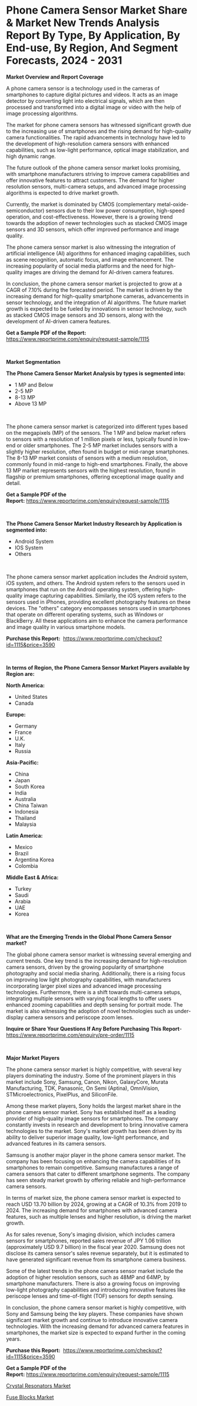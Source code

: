 <p><h1>Phone Camera Sensor Market Share & Market New Trends Analysis Report By Type, By Application, By End-use, By Region, And Segment Forecasts, 2024 - 2031</h1></p><p><strong>Market Overview and Report Coverage</strong></p>
<p><p>A phone camera sensor is a technology used in the cameras of smartphones to capture digital pictures and videos. It acts as an image detector by converting light into electrical signals, which are then processed and transformed into a digital image or video with the help of image processing algorithms.</p><p>The market for phone camera sensors has witnessed significant growth due to the increasing use of smartphones and the rising demand for high-quality camera functionalities. The rapid advancements in technology have led to the development of high-resolution camera sensors with enhanced capabilities, such as low-light performance, optical image stabilization, and high dynamic range.</p><p>The future outlook of the phone camera sensor market looks promising, with smartphone manufacturers striving to improve camera capabilities and offer innovative features to attract customers. The demand for higher resolution sensors, multi-camera setups, and advanced image processing algorithms is expected to drive market growth.</p><p>Currently, the market is dominated by CMOS (complementary metal-oxide-semiconductor) sensors due to their low power consumption, high-speed operation, and cost-effectiveness. However, there is a growing trend towards the adoption of newer technologies such as stacked CMOS image sensors and 3D sensors, which offer improved performance and image quality.</p><p>The phone camera sensor market is also witnessing the integration of artificial intelligence (AI) algorithms for enhanced imaging capabilities, such as scene recognition, automatic focus, and image enhancement. The increasing popularity of social media platforms and the need for high-quality images are driving the demand for AI-driven camera features.</p><p>In conclusion, the phone camera sensor market is projected to grow at a CAGR of 7.10% during the forecasted period. The market is driven by the increasing demand for high-quality smartphone cameras, advancements in sensor technology, and the integration of AI algorithms. The future market growth is expected to be fueled by innovations in sensor technology, such as stacked CMOS image sensors and 3D sensors, along with the development of AI-driven camera features.</p></p>
<p><strong>Get a Sample PDF of the Report:</strong> <a href="https://www.reportprime.com/enquiry/request-sample/1115">https://www.reportprime.com/enquiry/request-sample/1115</a></p>
<p>&nbsp;</p>
<p><strong>Market Segmentation</strong></p>
<p><strong>The Phone Camera Sensor Market Analysis by types is segmented into:</strong></p>
<p><ul><li>1 MP and Below</li><li>2-5 MP</li><li>8-13 MP</li><li>Above 13 MP</li></ul></p>
<p>&nbsp;</p>
<p><p>The phone camera sensor market is categorized into different types based on the megapixels (MP) of the sensors. The 1 MP and below market refers to sensors with a resolution of 1 million pixels or less, typically found in low-end or older smartphones. The 2-5 MP market includes sensors with a slightly higher resolution, often found in budget or mid-range smartphones. The 8-13 MP market consists of sensors with a medium resolution, commonly found in mid-range to high-end smartphones. Finally, the above 13 MP market represents sensors with the highest resolution, found in flagship or premium smartphones, offering exceptional image quality and detail.</p></p>
<p><strong>Get a Sample PDF of the Report:</strong>&nbsp;<a href="https://www.reportprime.com/enquiry/request-sample/1115">https://www.reportprime.com/enquiry/request-sample/1115</a></p>
<p>&nbsp;</p>
<p><strong>The Phone Camera Sensor Market Industry Research by Application is segmented into:</strong></p>
<p><ul><li>Android System</li><li>IOS System</li><li>Others</li></ul></p>
<p>&nbsp;</p>
<p><p>The phone camera sensor market application includes the Android system, iOS system, and others. The Android system refers to the sensors used in smartphones that run on the Android operating system, offering high-quality image capturing capabilities. Similarly, the iOS system refers to the sensors used in iPhones, providing excellent photography features on these devices. The "others" category encompasses sensors used in smartphones that operate on different operating systems, such as Windows or BlackBerry. All these applications aim to enhance the camera performance and image quality in various smartphone models.</p></p>
<p><strong>Purchase this Report:</strong>&nbsp; <a href="https://www.reportprime.com/checkout?id=1115&price=3590">https://www.reportprime.com/checkout?id=1115&price=3590</a></p>
<p>&nbsp;</p>
<p><strong>In terms of Region, the Phone Camera Sensor Market Players available by Region are:</strong></p>
<p>
    <p> <strong> North America: </strong>
        <ul>
            <li>United States</li>
            <li>Canada</li>
        </ul>
        </p> 
    <p> <strong> Europe: </strong>
        <ul>
            <li>Germany</li>
            <li>France</li>
            <li>U.K.</li>
            <li>Italy</li>
            <li>Russia</li>
        </ul>
        </p> 
    <p> <strong> Asia-Pacific: </strong>
        <ul>
            <li>China</li>
            <li>Japan</li>
            <li>South Korea</li>
            <li>India</li>
            <li>Australia</li>
            <li>China Taiwan</li>
            <li>Indonesia</li>
            <li>Thailand</li>
            <li>Malaysia</li>
        </ul>
        </p> 
    <p> <strong> Latin America: </strong>
        <ul>
            <li>Mexico</li>
            <li>Brazil</li>
            <li>Argentina Korea</li>
            <li>Colombia</li>
        </ul>
        </p> 
    <p> <strong> Middle East & Africa: </strong>
        <ul>
            <li>Turkey</li>
            <li>Saudi</li>
            <li>Arabia</li>
            <li>UAE</li>
            <li>Korea</li>
        </ul>
    </p>
    </p>
<p>&nbsp;</p>
<p><strong>What are the Emerging Trends in the Global Phone Camera Sensor market?</strong></p>
<p><p>The global phone camera sensor market is witnessing several emerging and current trends. One key trend is the increasing demand for high-resolution camera sensors, driven by the growing popularity of smartphone photography and social media sharing. Additionally, there is a rising focus on improving low light photography capabilities, with manufacturers incorporating larger pixel sizes and advanced image processing technologies. Furthermore, there is a shift towards multi-camera setups, integrating multiple sensors with varying focal lengths to offer users enhanced zooming capabilities and depth sensing for portrait mode. The market is also witnessing the adoption of novel technologies such as under-display camera sensors and periscope zoom lenses.</p></p>
<p><strong>Inquire or Share Your Questions If Any Before Purchasing This Report</strong>- <a href="https://www.reportprime.com/enquiry/pre-order/1115">https://www.reportprime.com/enquiry/pre-order/1115</a></p>
<p>&nbsp;</p>
<p><strong>Major Market Players</strong></p>
<p><p>The phone camera sensor market is highly competitive, with several key players dominating the industry. Some of the prominent players in this market include Sony, Samsung, Canon, Nikon, GalaxyCore, Murata Manufacturing, TDK, Panasonic, On Semi (Aptina), OmniVision, STMicroelectronics, PixelPlus, and SiliconFile.</p><p>Among these market players, Sony holds the largest market share in the phone camera sensor market. Sony has established itself as a leading provider of high-quality image sensors for smartphones. The company constantly invests in research and development to bring innovative camera technologies to the market. Sony's market growth has been driven by its ability to deliver superior image quality, low-light performance, and advanced features in its camera sensors.</p><p>Samsung is another major player in the phone camera sensor market. The company has been focusing on enhancing the camera capabilities of its smartphones to remain competitive. Samsung manufactures a range of camera sensors that cater to different smartphone segments. The company has seen steady market growth by offering reliable and high-performance camera sensors.</p><p>In terms of market size, the phone camera sensor market is expected to reach USD 13.70 billion by 2024, growing at a CAGR of 10.3% from 2019 to 2024. The increasing demand for smartphones with advanced camera features, such as multiple lenses and higher resolution, is driving the market growth.</p><p>As for sales revenue, Sony's imaging division, which includes camera sensors for smartphones, reported sales revenue of JPY 1.06 trillion (approximately USD 9.7 billion) in the fiscal year 2020. Samsung does not disclose its camera sensor's sales revenue separately, but it is estimated to have generated significant revenue from its smartphone camera business.</p><p>Some of the latest trends in the phone camera sensor market include the adoption of higher resolution sensors, such as 48MP and 64MP, by smartphone manufacturers. There is also a growing focus on improving low-light photography capabilities and introducing innovative features like periscope lenses and time-of-flight (TOF) sensors for depth sensing.</p><p>In conclusion, the phone camera sensor market is highly competitive, with Sony and Samsung being the key players. These companies have shown significant market growth and continue to introduce innovative camera technologies. With the increasing demand for advanced camera features in smartphones, the market size is expected to expand further in the coming years.</p></p>
<p><strong>Purchase this Report:</strong>&nbsp;&nbsp;<a href="https://www.reportprime.com/checkout?id=1115&price=3590">https://www.reportprime.com/checkout?id=1115&price=3590</a></p>
<p></p>
<p><strong>Get a Sample PDF of the Report:</strong>&nbsp;<a href="https://www.reportprime.com/enquiry/request-sample/1115">https://www.reportprime.com/enquiry/request-sample/1115</a></p>
<p><p><a href="https://github.com/antony131rp/Market-Research-Report-List-1/blob/main/crystal-resonators-market.md">Crystal Resonators Market</a></p><p><a href="https://github.com/lababdou/Market-Research-Report-List-1/blob/main/fuse-blocks-market.md">Fuse Blocks Market</a></p></p>